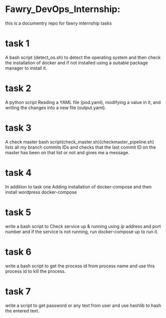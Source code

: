 # Fawry_DevOps_Internship:
this is a documentry repo for fawry internship tasks

# task 1
A bash script (detect_os.sh) to detect the operating system and then check the installation of docker and if not installed using a suitable package manager to install it.

# task 2
A python script Reading a YAML file (pod.yaml), modifying a value in it, and writing the changes into a new file (output.yaml).

# task 3
A check master bash script(check_master.sh)(checkmaster_pipeline.sh) lists all my branch commits IDs and checks that the last commit ID on the master has been on that list or not and gives me a message. 

# task 4
In addition to task one Adding installation of docker-compose and then install wordpress docker-compose

# task 5
write a bash script to Check service up & running using ip address and port number and if the service is not running, run docker-compose up to run it.

# task 6
write a bash script to get the process id from process name and use this process id to kill the process.

# task 7
write a script to get password or any text from user and use hashlib to hash the entered text.
